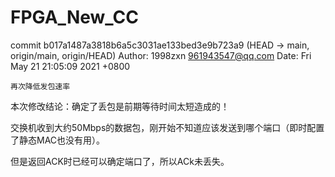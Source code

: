 # FPGA_New_CC

commit b017a1487a3818b6a5c3031ae133bed3e9b723a9 (HEAD -> main, origin/main, origin/HEAD)
Author: 1998zxn <961943547@qq.com>
Date:   Fri May 21 21:05:09 2021 +0800

    再次降低发包速率

本次修改结论：确定了丢包是前期等待时间太短造成的！

交换机收到大约50Mbps的数据包，刚开始不知道应该发送到哪个端口（即时配置了静态MAC也没有用）。

但是返回ACK时已经可以确定端口了，所以ACk未丢失。